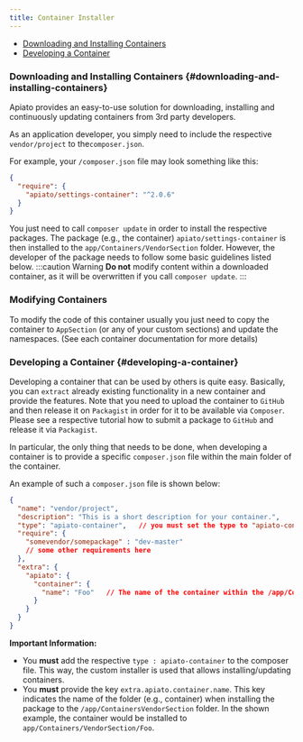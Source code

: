 ```yaml
---
title: Container Installer
---
```


  * [Downloading and Installing Containers](#downloading-and-installing-containers)
  * [Developing a Container](#developing-a-container)

### Downloading and Installing Containers {#downloading-and-installing-containers}

Apiato provides an easy-to-use solution for downloading, installing and continuously updating containers from 3rd party developers.

As an application developer, you simply need to include the respective `vendor/project` to the`composer.json`.

For example, your `/composer.json` file may look something like this:

```json
{
  "require": {
    "apiato/settings-container": "^2.0.6"
  }
}
```

You just need to call `composer update` in order to install the respective packages. The package (e.g., the container)
`apiato/settings-container` is then installed to the `app/Containers/VendorSection` folder. However, the developer of the package
needs to follow some basic guidelines listed below.
:::caution Warning
**Do not** modify content within a downloaded container, as it will be overwritten if you call `composer update`.
:::

### Modifying Containers

To modify the code of this container usually you just need to copy the container to `AppSection`
(or any of your custom sections) and update the namespaces. (See each container documentation for more details)

### Developing a Container {#developing-a-container}

Developing a container that can be used by others is quite easy. Basically, you can `extract` already existing functionality
in a new container and provide the features. Note that you need to upload the container to `GitHub` and then release
it on `Packagist` in order for it to be available via `Composer`. Please see a respective tutorial how to submit a package
to `GitHub` and release it via `Packagist`.

In particular, the only thing that needs to be done, when developing a container is to provide a specific `composer.json`
file within the main folder of the container.

An example of such a `composer.json` file is shown below:

```json
{
  "name": "vendor/project",
  "description": "This is a short description for your container.",
  "type": "apiato-container",   // you must set the type to "apiato-container" here.
  "require": {
    "somevendor/somepackage" : "dev-master"
    // some other requirements here
  },
  "extra": {
    "apiato": {
      "container": {
        "name": "Foo"   // The name of the container within the /app/Containers/VendorSection folder
      }
    }
  }
}
```

**Important Information:**
* You **must** add the respective `type : apiato-container` to the composer file. This way, the custom installer is used
that allows installing/updating containers.
* You **must** provide the key `extra.apiato.container.name`. This key indicates the name of the folder (e.g., container)
when installing the package to the `/app/ContainersVendorSection` folder. In the shown example, the container would be installed to
`app/Containers/VendorSection/Foo`.
